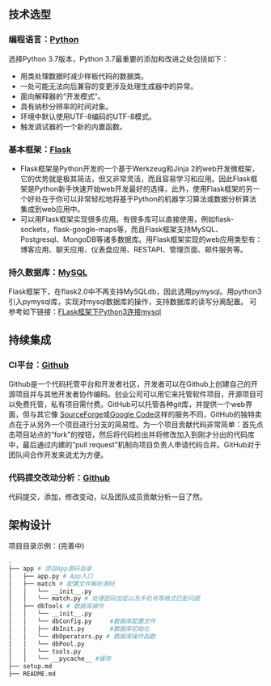 ## 技术选型

### 编程语言：[Python](https://docs.python.org/)

选择Python 3.7版本，Python 3.7最重要的添加和改进之处包括如下：
- 用类处理数据时减少样板代码的数据类。
- 一处可能无法向后兼容的变更涉及处理生成器中的异常。
- 面向解释器的“开发模式”。
- 具有纳秒分辨率的时间对象。
- 环境中默认使用UTF-8编码的UTF-8模式。
- 触发调试器的一个新的内置函数。

### 基本框架：[Flask](http://docs.jinkan.org/docs/flask/)
- Flask框架是Python开发的一个基于Werkzeug和Jinja 2的web开发微框架，它的优势就是极其简洁，但又非常灵活，而且容易学习和应用。因此Flask框架是Python新手快速开始web开发最好的选择，此外，使用Flask框架的另一个好处在于你可以非常轻松地将基于Python的机器学习算法或数据分析算法集成到web应用中。
- 可以用Flask框架实现很多应用。有很多库可以直接使用，例如flask-sockets，flask-google-maps等，而且Flask框架支持MySQL、Postgresql、MongoDB等诸多数据库。用Flask框架实现的web应用类型有：博客应用、聊天应用、仪表盘应用、RESTAPI、管理页面、邮件服务等。

### 持久数据库：[MySQL]()

Flask框架下，在flask2.0中不再支持MySQLdb，因此选用pymysql。用python3 引入pymysql库，实现对mysql数据库的操作，支持数据库的读写分离配置。 可参考如下链接：[FLask框架下Python3连接mysql](https://github.com/houxiaozhao/python3-flask-mysql)



## 持续集成

### CI平台：[Github](https://github.com/)

Github是一个代码托管平台和开发者社区，开发者可以在Github上创建自己的开源项目并与其他开发者协作编码。创业公司可以用它来托管软件项目，开源项目可以免费托管，私有项目需付费。GitHub可以托管各种git库，并提供一个web界面，但与其它像 [SourceForge](http://baike.baidu.com/view/1091461.htm)或[Google Code](http://baike.baidu.com/view/2252816.htm)这样的服务不同，GitHub的独特卖点在于从另外一个项目进行分支的简易性。为一个项目贡献代码非常简单：首先点击项目站点的“fork”的按钮，然后将代码检出并将修改加入到刚才分出的代码库中，最后通过内建的“pull request”机制向项目负责人申请代码合并。GitHub对于团队间合作开发来说尤为方便。

### 代码提交改动分析：[Github](https://github.com/)

代码提交，添加，修改变动，以及团队成员贡献分析一目了然。



## 架构设计

项目目录示例：(完善中)

```sh
.
├── app # 项目App源码目录
│   ├── app.py # App入口
│   ├── match # 配置文件解析源码
│   │   └── __init__.py
│   │   └── match.py # 处理密码加密以及手机号等格式匹配问题
│   ├── dbTools # 数据库操作
│   │   └── __init__.py
│   │   └── dbConfig.py		#数据库配置文件
│   │   ├── dbInit.py		#数据库初始化
│   │   └── dbOperators.py # 数据库操作函数
│   │   └── dbPool.py
│   │   └── tools.py
│   │   └── __pycache__ #缓存
├── setup.md 
├── README.md 
```
